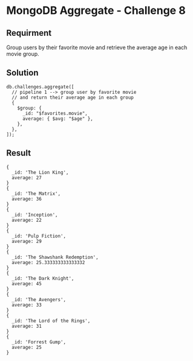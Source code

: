 # MongoDB Aggregate - Challenge 8

## Requirment

Group users by their favorite movie and retrieve the average age in each movie group.

## Solution

```agg
db.challenges.aggregate([
  // pipeline 1 --> group user by favorite movie
  // and return their average age in each group
  {
    $group: {
      _id: "$favorites.movie",
      average: { $avg: "$age" },
    },
  },
]);
```

## Result

```result
{
  _id: 'The Lion King',
  average: 27
}
{
  _id: 'The Matrix',
  average: 36
}
{
  _id: 'Inception',
  average: 22
}
{
  _id: 'Pulp Fiction',
  average: 29
}
{
  _id: 'The Shawshank Redemption',
  average: 25.333333333333332
}
{
  _id: 'The Dark Knight',
  average: 45
}
{
  _id: 'The Avengers',
  average: 33
}
{
  _id: 'The Lord of the Rings',
  average: 31
}
{
  _id: 'Forrest Gump',
  average: 25
}
```
